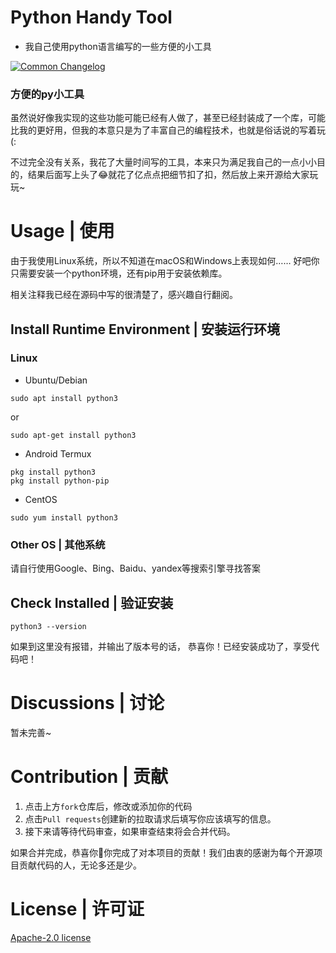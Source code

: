 # Python Handy Tool
- 我自己使用python语言编写的一些方便的小工具

[![Common Changelog](https://common-changelog.org/badge.svg)](https://common-changelog.org)
### 方便的py小工具
虽然说好像我实现的这些功能可能已经有人做了，甚至已经封装成了一个库，可能比我的更好用，但我的本意只是为了丰富自己的编程技术，也就是俗话说的写着玩(:

不过完全没有关系，我花了大量时间写的工具，本来只为满足我自己的一点小小目的，结果后面写上头了😂就花了亿点点把细节扣了扣，然后放上来开源给大家玩玩~

# Usage | 使用
由于我使用Linux系统，所以不知道在macOS和Windows上表现如何……
好吧你只需要安装一个python环境，还有pip用于安装依赖库。

相关注释我已经在源码中写的很清楚了，感兴趣自行翻阅。

## Install Runtime Environment | 安装运行环境
### Linux
- Ubuntu/Debian

```Shell
sudo apt install python3
```
or
```
sudo apt-get install python3
```


- Android Termux

```Shell
pkg install python3
pkg install python-pip
```

- CentOS

```Shell
sudo yum install python3
```

### Other OS | 其他系统
请自行使用Google、Bing、Baidu、yandex等搜索引擎寻找答案

## Check Installed | 验证安装
```shell
python3 --version
```

如果到这里没有报错，并输出了版本号的话，
恭喜你！已经安装成功了，享受代码吧！

# Discussions | 讨论
暂未完善~

# Contribution | 贡献
1. 点击上方`fork`仓库后，修改或添加你的代码
2. 点击`Pull requests`创建新的拉取请求后填写你应该填写的信息。
3. 接下来请等待代码审查，如果审查结束将会合并代码。

如果合并完成，恭喜你🎉你完成了对本项目的贡献！我们由衷的感谢为每个开源项目贡献代码的人，无论多还是少。

# License | 许可证
[Apache-2.0 license](./LICENSE)
